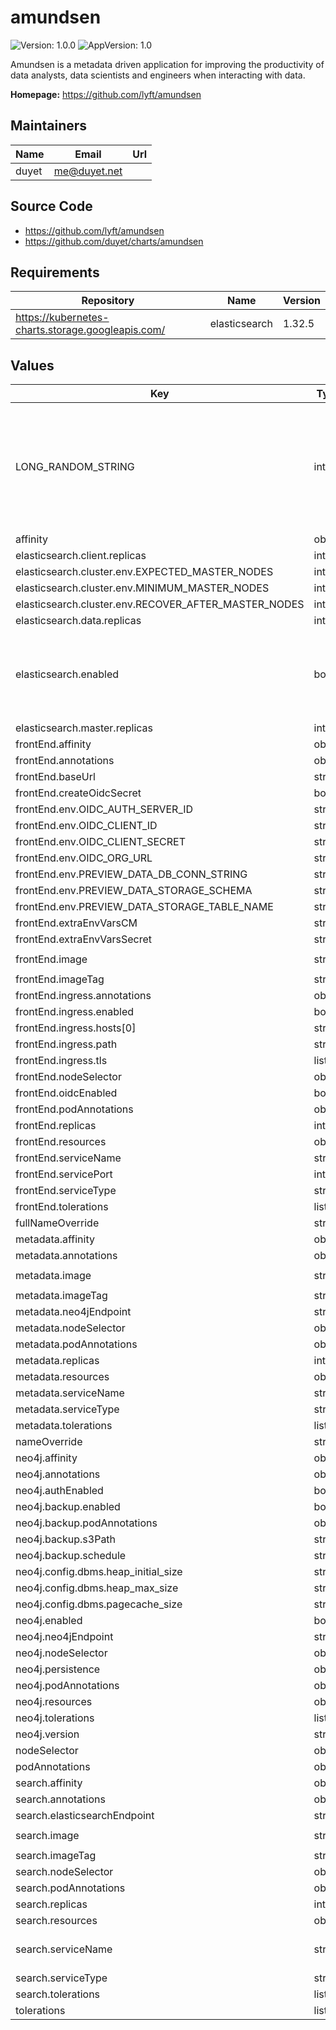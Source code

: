 # amundsen

![Version: 1.0.0](https://img.shields.io/badge/Version-1.0.0-informational?style=flat-square) ![AppVersion: 1.0](https://img.shields.io/badge/AppVersion-1.0-informational?style=flat-square)

Amundsen is a metadata driven application for improving the productivity of data analysts, data scientists and engineers when interacting with data.

**Homepage:** <https://github.com/lyft/amundsen>

## Maintainers

| Name | Email | Url |
| ---- | ------ | --- |
| duyet | me@duyet.net |  |

## Source Code

* <https://github.com/lyft/amundsen>
* <https://github.com/duyet/charts/amundsen>

## Requirements

| Repository | Name | Version |
|------------|------|---------|
| https://kubernetes-charts.storage.googleapis.com/ | elasticsearch | 1.32.5 |

## Values

| Key | Type | Default | Description |
|-----|------|---------|-------------|
| LONG_RANDOM_STRING | int | `1234` | A long random string. You should probably provide your own. This is needed for OIDC. |
| affinity | object | `{}` |  |
| elasticsearch.client.replicas | int | `1` |  |
| elasticsearch.cluster.env.EXPECTED_MASTER_NODES | int | `1` |  |
| elasticsearch.cluster.env.MINIMUM_MASTER_NODES | int | `1` |  |
| elasticsearch.cluster.env.RECOVER_AFTER_MASTER_NODES | int | `1` |  |
| elasticsearch.data.replicas | int | `1` |  |
| elasticsearch.enabled | bool | `true` | set this to false, if you want to provide your own ES instance. |
| elasticsearch.master.replicas | int | `1` |  |
| frontEnd.affinity | object | `{}` |  |
| frontEnd.annotations | object | `{}` |  |
| frontEnd.baseUrl | string | `"http://localhost"` |  |
| frontEnd.createOidcSecret | bool | `false` |  |
| frontEnd.env.OIDC_AUTH_SERVER_ID | string | `nil` |  |
| frontEnd.env.OIDC_CLIENT_ID | string | `nil` |  |
| frontEnd.env.OIDC_CLIENT_SECRET | string | `""` |  |
| frontEnd.env.OIDC_ORG_URL | string | `nil` |  |
| frontEnd.env.PREVIEW_DATA_DB_CONN_STRING | string | `nil` |  |
| frontEnd.env.PREVIEW_DATA_STORAGE_SCHEMA | string | `nil` |  |
| frontEnd.env.PREVIEW_DATA_STORAGE_TABLE_NAME | string | `nil` |  |
| frontEnd.extraEnvVarsCM | string | `nil` |  |
| frontEnd.extraEnvVarsSecret | string | `nil` |  |
| frontEnd.image | string | `"amundsendev/amundsen-frontend"` |  |
| frontEnd.imageTag | string | `"2.1.1"` |  |
| frontEnd.ingress.annotations | object | `{}` |  |
| frontEnd.ingress.enabled | bool | `false` |  |
| frontEnd.ingress.hosts[0] | string | `"frontend.example.com"` |  |
| frontEnd.ingress.path | string | `"/"` |  |
| frontEnd.ingress.tls | list | `[]` |  |
| frontEnd.nodeSelector | object | `{}` |  |
| frontEnd.oidcEnabled | bool | `false` |  |
| frontEnd.podAnnotations | object | `{}` |  |
| frontEnd.replicas | int | `1` |  |
| frontEnd.resources | object | `{}` |  |
| frontEnd.serviceName | string | `"frontend"` |  |
| frontEnd.servicePort | int | `80` |  |
| frontEnd.serviceType | string | `"ClusterIP"` |  |
| frontEnd.tolerations | list | `[]` |  |
| fullNameOverride | string | `""` |  |
| metadata.affinity | object | `{}` |  |
| metadata.annotations | object | `{}` |  |
| metadata.image | string | `"amundsendev/amundsen-metadata"` |  |
| metadata.imageTag | string | `"2.5.4"` |  |
| metadata.neo4jEndpoint | string | `nil` |  |
| metadata.nodeSelector | object | `{}` |  |
| metadata.podAnnotations | object | `{}` |  |
| metadata.replicas | int | `1` |  |
| metadata.resources | object | `{}` |  |
| metadata.serviceName | string | `"metadata"` |  |
| metadata.serviceType | string | `"ClusterIP"` |  |
| metadata.tolerations | list | `[]` |  |
| nameOverride | string | `""` |  |
| neo4j.affinity | object | `{}` |  |
| neo4j.annotations | object | `{}` |  |
| neo4j.authEnabled | bool | `false` |  |
| neo4j.backup.enabled | bool | `false` |  |
| neo4j.backup.podAnnotations | object | `{}` |  |
| neo4j.backup.s3Path | string | `"s3://dev/null"` |  |
| neo4j.backup.schedule | string | `"0 * * * *"` |  |
| neo4j.config.dbms.heap_initial_size | string | `"1G"` |  |
| neo4j.config.dbms.heap_max_size | string | `"2G"` |  |
| neo4j.config.dbms.pagecache_size | string | `"2G"` |  |
| neo4j.enabled | bool | `true` |  |
| neo4j.neo4jEndpoint | string | `nil` |  |
| neo4j.nodeSelector | object | `{}` |  |
| neo4j.persistence | object | `{}` |  |
| neo4j.podAnnotations | object | `{}` |  |
| neo4j.resources | object | `{}` |  |
| neo4j.tolerations | list | `[]` |  |
| neo4j.version | string | `"3.3.0"` |  |
| nodeSelector | object | `{}` |  |
| podAnnotations | object | `{}` |  |
| search.affinity | object | `{}` |  |
| search.annotations | object | `{}` |  |
| search.elasticsearchEndpoint | string | `nil` |  |
| search.image | string | `"amundsendev/amundsen-search"` |  |
| search.imageTag | string | `"2.4.0"` |  |
| search.nodeSelector | object | `{}` |  |
| search.podAnnotations | object | `{}` |  |
| search.replicas | int | `1` |  |
| search.resources | object | `{}` |  |
| search.serviceName | string | `"search"` | The search service name. |
| search.serviceType | string | `"ClusterIP"` |  |
| search.tolerations | list | `[]` |  |
| tolerations | list | `[]` |  |
